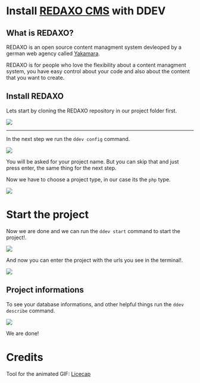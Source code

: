 # Install [REDAXO CMS](https://redaxo.org) with DDEV

## What is REDAXO?

REDAXO is an open source content managment system devleoped by a german web agency called [Yakamara](https://www.yakamara.de/). 

REDAXO is for people who love the flexibility about a content managment system, you have easy control about your code and also about the content that you want to create. 

## Install REDAXO

Lets start by cloning the REDAXO repository in our project folder first.

![](https://raw.githubusercontent.com/crydotsnake/ddev-contrib/master/recipes/install-redaxo-cms-with-ddev/img/clone-repository.gif)

---

In the next step we run the `ddev config` command.

![](https://github.com/crydotsnake/ddev-contrib/blob/master/recipes/install-redaxo-cms-with-ddev/img/project-name.png?raw=true)

You will be asked for your project name. But you can skip that and 
just press enter, the same thing for the next step.

Now we have to choose a project type, in our case its the `php` type.

![](https://github.com/crydotsnake/ddev-contrib/blob/master/recipes/install-redaxo-cms-with-ddev/img/project-type.png?raw=true)

# Start the project

Now we are done and we can run the `ddev start` command to start the project!.

![](https://github.com/crydotsnake/ddev-contrib/blob/master/recipes/install-redaxo-cms-with-ddev/img/project-start.gif?raw=true)

And now you can enter the project with the urls you see in the terminal!.

![](https://github.com/crydotsnake/ddev-contrib/blob/master/recipes/install-redaxo-cms-with-ddev/img/project.png?raw=true)

## Project informations

To see your database informations, and other helpful things run the `ddev describe` command.

![](https://github.com/crydotsnake/ddev-contrib/blob/master/recipes/install-redaxo-cms-with-ddev/img/project-informations.png?raw=true)

We are done!

# Credits

Tool for the animated GIF: [Licecap](https://www.cockos.com/licecap/)